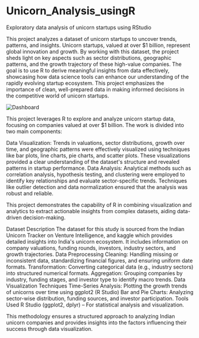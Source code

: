 # Unicorn_Analysis_usingR
Exploratory data analysis of unicorn startups using RStudio


This project analyzes a dataset of unicorn startups to uncover trends, patterns, and insights. Unicorn startups, valued at over $1 billion, represent global innovation and growth. By working with this dataset, the project sheds light on key aspects such as sector distributions, geographic patterns, and the growth trajectory of these high-value companies.
The goal is to use R to derive meaningful insights from data effectively, showcasing how data science tools can enhance our understanding of the rapidly evolving startup ecosystem. This project emphasizes the importance of clean, well-prepared data in making informed decisions in the competitive world of unicorn startups.


![Dashboard](https://raw.githubusercontent.com/https://github.com/adi2384/Unicorn_Analysis_usingR/blob/main/Screenshot%202025-02-23%20113933.png?raw=true)




This project leverages R to explore and analyze unicorn startup data, focusing on companies valued at over $1 billion. The work is divided into two main components:

Data Visualization: Trends in valuations, sector distributions, growth over time, and geographic patterns were effectively visualized using techniques like bar plots, line charts, pie charts, and scatter plots. These visualizations provided a clear understanding of the dataset's structure and revealed patterns in startup performance.
Data Analysis: Analytical methods such as correlation analysis, hypothesis testing, and clustering were employed to identify key relationships and evaluate sector-specific trends. Techniques like outlier detection and data normalization ensured that the analysis was robust and reliable.

This project demonstrates the capability of R in combining visualization and analytics to extract actionable insights from complex datasets, aiding data-driven decision-making.


Dataset Description
The dataset for this study is sourced from the Indian Unicorn Tracker on Venture Intelligence, and kaggle which provides detailed insights into India's unicorn ecosystem. It includes information on company valuations, funding rounds, investors, industry sectors, and growth trajectories.
Data Preprocessing
Cleaning: Handling missing or inconsistent data, standardizing financial figures, and ensuring uniform date formats.
Transformation: Converting categorical data (e.g., industry sectors) into structured numerical formats.
Aggregation: Grouping companies by industry, funding stages, and investor type to identify macro trends.
Data Visualization Techniques
Time-Series Analysis: Plotting the growth trends of unicorns over time using ggplot2 (R Studio) 
Bar and Pie Charts: Analyzing sector-wise distribution, funding sources, and investor participation.
Tools Used
R Studio (ggplot2, dplyr) – For statistical analysis and visualization.

This methodology ensures a structured approach to analyzing Indian unicorn companies and provides insights into the factors influencing their success through data visualization.







